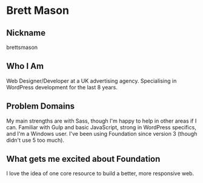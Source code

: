 # Brett Mason

## Nickname
brettsmason

## Who I Am
Web Designer/Developer at a UK advertising agency. Specialising in WordPress development for the last 8 years.

## Problem Domains
My main strengths are with Sass, though I'm happy to help in other areas if I can. Familiar with Gulp and basic JavaScript, strong in WordPress specifics, and I'm a Windows user. I've been using Foundation since version 3 (though didn't use 5 too much).

## What gets me excited about Foundation
I love the idea of one core resource to build a better, more responsive web.
